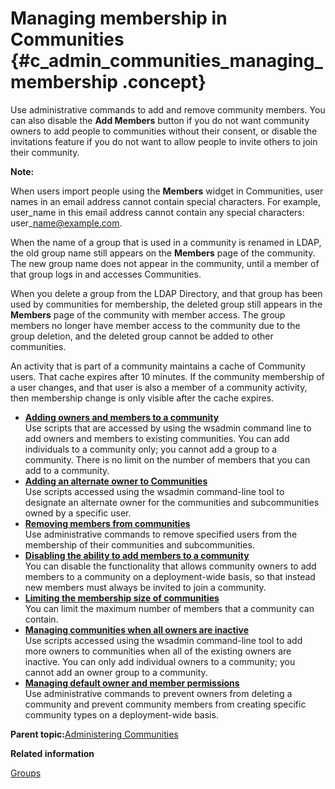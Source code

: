# Managing membership in Communities {#c_admin_communities_managing_membership .concept}

Use administrative commands to add and remove community members. You can also disable the **Add Members** button if you do not want community owners to add people to communities without their consent, or disable the invitations feature if you do not want to allow people to invite others to join their community.

**Note:**

When users import people using the **Members** widget in Communities, user names in an email address cannot contain special characters. For example, user\_name in this email address cannot contain any special characters: user\_name@example.com.

When the name of a group that is used in a community is renamed in LDAP, the old group name still appears on the **Members** page of the community. The new group name does not appear in the community, until a member of that group logs in and accesses Communities.

When you delete a group from the LDAP Directory, and that group has been used by communities for membership, the deleted group still appears in the **Members** page of the community with member access. The group members no longer have member access to the community due to the group deletion, and the deleted group cannot be added to other communities.

An activity that is part of a community maintains a cache of Community users. That cache expires after 10 minutes. If the community membership of a user changes, and that user is also a member of a community activity, then membership change is only visible after the cache expires.

-   **[Adding owners and members to a community](../admin/t_admin_communities_add_members.md)**  
Use scripts that are accessed by using the wsadmin command line to add owners and members to existing communities. You can add individuals to a community only; you cannot add a group to a community. There is no limit on the number of members that you can add to a community.
-   **[Adding an alternate owner to Communities](../admin/t_admin_communities_add_alternate_owner.md)**  
Use scripts accessed using the wsadmin command-line tool to designate an alternate owner for the communities and subcommunities owned by a specific user.
-   **[Removing members from communities](../admin/t_admin_communities_remove_members.md)**  
Use administrative commands to remove specified users from the membership of their communities and subcommunities.
-   **[Disabling the ability to add members to a community](../admin/t_admin_communities_disable_add_members.md)**  
You can disable the functionality that allows community owners to add members to a community on a deployment-wide basis, so that instead new members must always be invited to join a community.
-   **[Limiting the membership size of communities](../admin/t_admin_communities_limit_members.md)**  
You can limit the maximum number of members that a community can contain.
-   **[Managing communities when all owners are inactive](../admin/t_admin_communities_inactive_owners.md)**  
Use scripts accessed using the wsadmin command-line tool to add more owners to communities when all of the existing owners are inactive. You can only add individual owners to a community; you cannot add an owner group to a community.
-   **[Managing default owner and member permissions](../admin/c_admin_communities_managing_default_permissions.md)**  
Use administrative commands to prevent owners from deleting a community and prevent community members from creating specific community types on a deployment-wide basis.

**Parent topic:**[Administering Communities](../admin/c_admin_communities_intro.md)

**Related information**  


[Groups](../admin/c_admin_common_groups.md)

